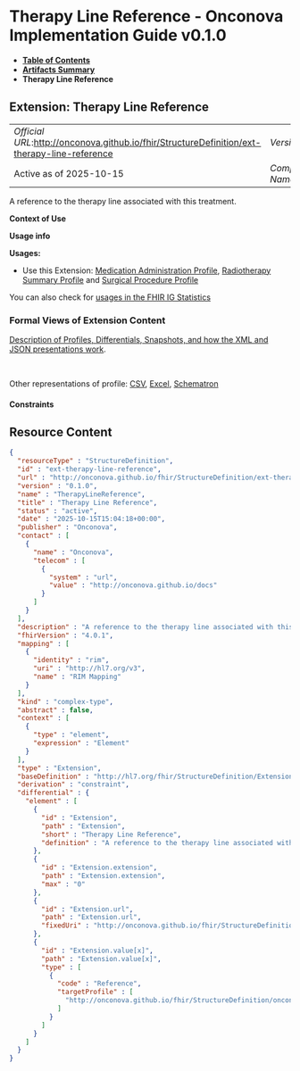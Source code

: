 # Therapy Line Reference - Onconova Implementation Guide v0.1.0

* [**Table of Contents**](toc.md)
* [**Artifacts Summary**](artifacts.md)
* **Therapy Line Reference**

## Extension: Therapy Line Reference 

| | |
| :--- | :--- |
| *Official URL*:http://onconova.github.io/fhir/StructureDefinition/ext-therapy-line-reference | *Version*:0.1.0 |
| Active as of 2025-10-15 | *Computable Name*:TherapyLineReference |

A reference to the therapy line associated with this treatment.

**Context of Use**

**Usage info**

**Usages:**

* Use this Extension: [Medication Administration Profile](StructureDefinition-onconova-medication-administration.md), [Radiotherapy Summary Profile](StructureDefinition-onconova-radiotherapy-summary.md) and [Surgical Procedure Profile](StructureDefinition-onconova-surgical-procedure.md)

You can also check for [usages in the FHIR IG Statistics](https://packages2.fhir.org/xig/onconova.fhir|current/StructureDefinition/ext-therapy-line-reference)

### Formal Views of Extension Content

 [Description of Profiles, Differentials, Snapshots, and how the XML and JSON presentations work](http://build.fhir.org/ig/FHIR/ig-guidance/readingIgs.html#structure-definitions). 

 

Other representations of profile: [CSV](StructureDefinition-ext-therapy-line-reference.csv), [Excel](StructureDefinition-ext-therapy-line-reference.xlsx), [Schematron](StructureDefinition-ext-therapy-line-reference.sch) 

#### Constraints



## Resource Content

```json
{
  "resourceType" : "StructureDefinition",
  "id" : "ext-therapy-line-reference",
  "url" : "http://onconova.github.io/fhir/StructureDefinition/ext-therapy-line-reference",
  "version" : "0.1.0",
  "name" : "TherapyLineReference",
  "title" : "Therapy Line Reference",
  "status" : "active",
  "date" : "2025-10-15T15:04:18+00:00",
  "publisher" : "Onconova",
  "contact" : [
    {
      "name" : "Onconova",
      "telecom" : [
        {
          "system" : "url",
          "value" : "http://onconova.github.io/docs"
        }
      ]
    }
  ],
  "description" : "A reference to the therapy line associated with this treatment.",
  "fhirVersion" : "4.0.1",
  "mapping" : [
    {
      "identity" : "rim",
      "uri" : "http://hl7.org/v3",
      "name" : "RIM Mapping"
    }
  ],
  "kind" : "complex-type",
  "abstract" : false,
  "context" : [
    {
      "type" : "element",
      "expression" : "Element"
    }
  ],
  "type" : "Extension",
  "baseDefinition" : "http://hl7.org/fhir/StructureDefinition/Extension|4.0.1",
  "derivation" : "constraint",
  "differential" : {
    "element" : [
      {
        "id" : "Extension",
        "path" : "Extension",
        "short" : "Therapy Line Reference",
        "definition" : "A reference to the therapy line associated with this treatment."
      },
      {
        "id" : "Extension.extension",
        "path" : "Extension.extension",
        "max" : "0"
      },
      {
        "id" : "Extension.url",
        "path" : "Extension.url",
        "fixedUri" : "http://onconova.github.io/fhir/StructureDefinition/ext-therapy-line-reference"
      },
      {
        "id" : "Extension.value[x]",
        "path" : "Extension.value[x]",
        "type" : [
          {
            "code" : "Reference",
            "targetProfile" : [
              "http://onconova.github.io/fhir/StructureDefinition/onconova-therapy-line|0.1.0"
            ]
          }
        ]
      }
    ]
  }
}

```
